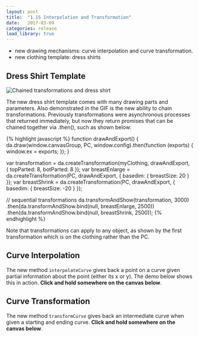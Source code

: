 ```yaml
---
layout: post
title:  "1.15 Interpolation and Transformation"
date:   2017-03-09
categories: release
load_library: true
---
```


- new drawing mechanisms: curve interpolation and curve transformation.
- new clothing template: dress shirts

## Dress Shirt Template

![Chained transformations and dress shirt](http://i.imgur.com/PIRYX0p.gif)

The new dress shirt template comes with many drawing parts and parameters.
Also demonstrated in the GIF is the new ability to chain transformations.
Previously transformations were asynchronous processes that returned immediately,
but now they return promises that can be chained together via .then(), such as shown below:

{% highlight javascript %}
function drawAndExport() {
    da.draw(window.canvasGroup, PC, window.config).then(function (exports) {
        window.ex = exports;
    });
}

var transformation = da.createTransformation(myClothing, drawAndExport, {
    topParted: 8,
    botParted: 8
});
var breastEnlarge = da.createTransformation(PC, drawAndExport, {
    basedim: {
        breastSize: 20
    }
});
var breastShrink = da.createTransformation(PC, drawAndExport, {
    basedim: {
        breastSize: -20
    }
});

// sequential transformations
da.transformAndShow(transformation, 3000)
.then(da.transformAndShow.bind(null, breastEnlarge, 2500))
.then(da.transformAndShow.bind(null, breastShrink, 2500));
{% endhighlight %}

Note that transformations can apply to any object, as shown by the first transformation
which is on the clothing rather than the PC.

## Curve Interpolation

The new method `interpolateCurve` gives back a point on a curve given partial information
about the point (either its x or y). The demo below shows this in action.
**Click and hold somewhere on the canvas below**.

<canvas markdown="0" id="interpolate" height="600" width="600"></canvas>
<script markdown="0">
    function circle(ctx, point) {
        ctx.beginPath();
        ctx.arc(point.x,point.y,3,0,2*Math.PI);
        ctx.stroke();
    }

    (function(){

    var y;
    var canvas = document.getElementById("interpolate");
    var ctx = canvas.getContext("2d");

    canvas.addEventListener("mousemove",(event)=>{
        y = event.clientY - canvas.getBoundingClientRect().top;
    });

    var mouseDown = false;
    canvas.addEventListener("mousedown",()=>{
        mouseDown = true;
        window.requestAnimationFrame(drawIntersect);
    });
    canvas.addEventListener("mouseup",()=>{
        mouseDown = false;
    });

    function drawIntersect() {
        ctx.clearRect(0,0,canvas.width, canvas.height);

        ctx.lineWidth = 2;
        const p0 = {x:3,y:24};
        const p3 = {x:500,y:560};
        p3.cp1 = {x:20,y:700};
        p3.cp2 = {x:450,y:20};
        ctx.beginPath();
        da.drawPoints(ctx, p0,p3);
        ctx.stroke();

        ctx.strokeStyle = "red";
        ctx.beginPath();
        da.drawPoints(ctx,{x:0,y:y},{x:canvas.width,y:y});
        ctx.stroke();

        var point = {x:null, y:y};
        var ts = da.interpolateCubic(p0.y, p3.cp1.y, p3.cp2.y, p3.y, y);
        ts.forEach((t)=>{
         var x = da.getCubicValue(t,p0.x,p3.cp1.x,p3.cp2.x,p3.x);
            ctx.beginPath();
         ctx.arc(x,y,3,0,Math.PI*2);
         ctx.stroke();
        });
        ctx.strokeStyle = "black";

        if (mouseDown) {
            window.requestAnimationFrame(drawIntersect);
        }
    }
    drawIntersect(0);
    }());

</script>


## Curve Transformation


The new method `transformCurve` gives back an intermediate curve when given a starting
and ending curve.
**Click and hold somewhere on the canvas below**.

<canvas id="transform" height="600" width="600"></canvas>
<script markdown="0">
    function circle(ctx, point) {
        ctx.beginPath();
        ctx.arc(point.x,point.y,3,0,2*Math.PI);
        ctx.stroke();
    }

    (function(){

    var y;
    var canvas = document.getElementById("transform");
    var ctx = canvas.getContext("2d");

    canvas.addEventListener("mousemove",(event)=>{
        y = event.clientY - canvas.getBoundingClientRect().top;
    });

    var mouseDown = false;
    canvas.addEventListener("mousedown",()=>{
        mouseDown = true;
        window.requestAnimationFrame(drawIntersect);
    });
    canvas.addEventListener("mouseup",()=>{
        mouseDown = false;
    });

    function drawIntersect() {
        ctx.clearRect(0,0,canvas.width, canvas.height);

        ctx.lineWidth = 2;
        const p0 = {x:3,y:24};
        const p3 = {x:500,y:560};
        p3.cp1 = {x:20,y:300};
        p3.cp2 = {x:450,y:20};
        ctx.strokeStyle = "red";
        ctx.beginPath();
        da.drawPoints(ctx, p0,p3);
        ctx.stroke();
        circle(ctx,p3.cp1);
        circle(ctx,p3.cp2);
        ctx.beginPath();
        ctx.moveTo(p0.x,p0.y);
        ctx.lineTo(p3.cp1.x, p3.cp1.y);
        ctx.moveTo(p3.x,p3.y);
        ctx.lineTo(p3.cp2.x, p3.cp2.y);
        ctx.stroke();
        ctx.strokeStyle = "blue";

        // transform into curve p0 p3
        // pp0 = {x:25,y:20};
        pp0 = p0;
        pp3 = {x:540,y:300};
        pp3.cp1 = {x:350,y:50};
        ctx.beginPath();
        da.drawPoints(ctx,pp0,pp3);
        ctx.stroke();
        circle(ctx,pp3.cp1);
        ctx.beginPath();
        ctx.moveTo(pp0.x,pp0.y);
        ctx.lineTo(pp3.cp1.x, pp3.cp1.y);
        ctx.lineTo(pp3.x,pp3.y);
        ctx.stroke();

        if (y) {
            ppp3 = da.transformCurve(pp0,pp3,p0,p3, y/canvas.height);
            ppp0 = p0;
            ctx.strokeStyle = "purple";
            ctx.beginPath();
            da.drawPoints(ctx,p0,ppp3);
            ctx.stroke();
            circle(ctx,ppp3.cp1);
            circle(ctx,ppp3.cp2);
            ctx.beginPath();
            ctx.moveTo(ppp0.x,ppp0.y);
            ctx.lineTo(ppp3.cp1.x, ppp3.cp1.y);
            ctx.moveTo(ppp3.x,ppp3.y);
            ctx.lineTo(ppp3.cp2.x, ppp3.cp2.y);
            ctx.stroke();
            ctx.strokeStyle = "black";
        }

        if (mouseDown) {
            window.requestAnimationFrame(drawIntersect);
        }
    }
    drawIntersect(0);
    }());

</script>
